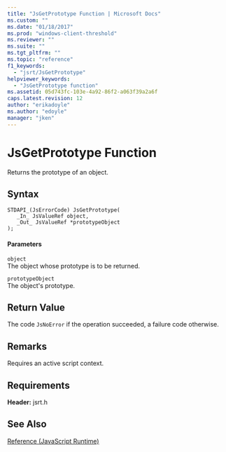 ```yaml
---
title: "JsGetPrototype Function | Microsoft Docs"
ms.custom: ""
ms.date: "01/18/2017"
ms.prod: "windows-client-threshold"
ms.reviewer: ""
ms.suite: ""
ms.tgt_pltfrm: ""
ms.topic: "reference"
f1_keywords: 
  - "jsrt/JsGetPrototype"
helpviewer_keywords: 
  - "JsGetPrototype function"
ms.assetid: 05d743fc-103e-4a92-86f2-a063f39a2a6f
caps.latest.revision: 12
author: "erikadoyle"
ms.author: "edoyle"
manager: "jken"
---
```

# JsGetPrototype Function
Returns the prototype of an object.  
  
## Syntax  
  
```  
STDAPI_(JsErrorCode) JsGetPrototype(  
   _In_ JsValueRef object,  
   _Out_ JsValueRef *prototypeObject  
);  
```  
  
#### Parameters  
 `object`  
 The object whose prototype is to be returned.  
  
 `prototypeObject`  
 The object's prototype.  
  
## Return Value  
 The code `JsNoError` if the operation succeeded, a failure code otherwise.  
  
## Remarks  
 Requires an active script context.  
  
## Requirements  
 **Header:** jsrt.h  
  
## See Also  
 [Reference (JavaScript Runtime)](../chakra-hosting/reference-javascript-runtime.md)